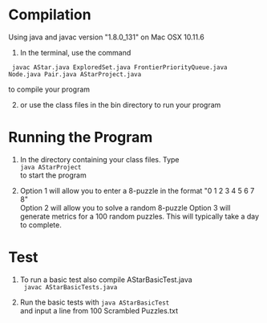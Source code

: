 # Compilation
Using java and javac version "1.8.0_131" on Mac OSX 10.11.6
1. In the terminal, use the command  

``` javac AStar.java ExploredSet.java FrontierPriorityQueue.java Node.java Pair.java AStarProject.java```  

to compile your program

2. or use the class files in the bin directory to run your program

# Running the Program

1. In the directory containing your class files. Type  
``` java AStarProject ```  
to start the program

2. Option 1 will allow you to enter a 8-puzzle in the format "0 1 2 3 4 5 6 7 8"  
Option 2 will allow you to solve a random 8-puzzle
Option 3 will generate metrics for a 100 random puzzles. This will typically take a day to complete.

# Test
1. To run a basic test also compile AStarBasicTest.java  
``` javac AStarBasicTests.java```

2. Run the basic tests with
``` java AStarBasicTest ```  
and input a line from 100 Scrambled Puzzles.txt
